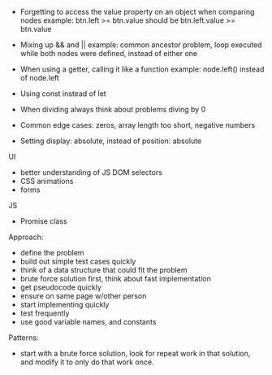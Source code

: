 - Forgetting to access the value property on an object when comparing nodes
    example: btn.left >= btn.value should be btn.left.value >= btn.value

- Mixing up && and ||
    example: common ancestor problem, loop executed while both nodes were defined, instead of either one

- When using a getter, calling it like a function
    example: node.left() instead of node.left

- Using const instead of let
- When dividing always think about problems diving by 0
- Common edge cases: zeros, array length too short, negative numbers
- Setting display: absolute, instead of position: absolute


UI
- better understanding of JS DOM selectors
- CSS animations
- forms

JS
- Promise class

Approach:
- define the problem
- build out simple test cases quickly
- think of a data structure that could fit the problem
- brute force solution first, think about fast implementation
- get pseudocode quickly
- ensure on same page w/other person
- start implementing quickly
- test frequently
- use good variable names, and constants


Patterns:
- start with a brute force solution, look for repeat work in that solution, and modify it to only do that work once.
